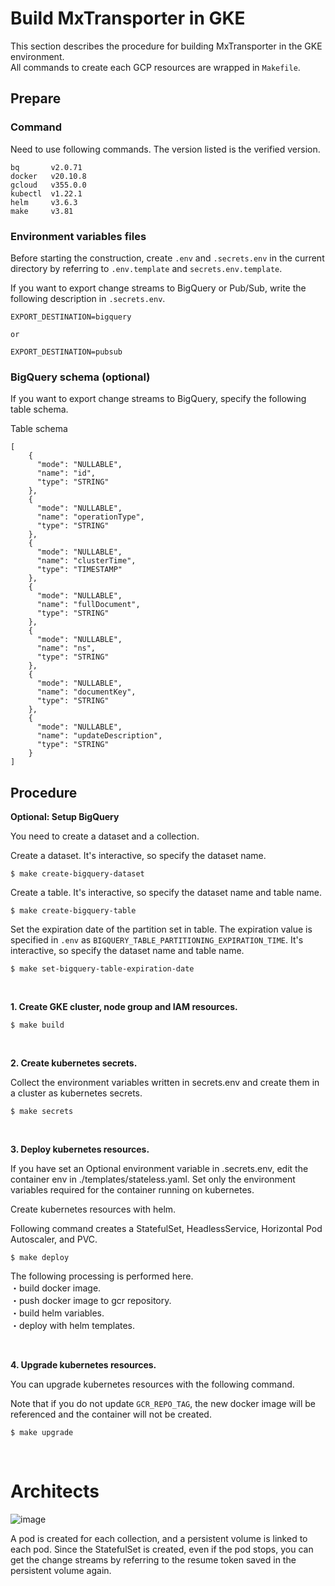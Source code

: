 # Build MxTransporter in GKE

This section describes the procedure for building MxTransporter in the GKE environment.<br>
All commands to create each GCP resources are wrapped in ```Makefile```.

## Prepare
### Command
Need to use following commands. The version listed is the verified version.

```
bq       v2.0.71
docker   v20.10.8
gcloud   v355.0.0
kubectl  v1.22.1
helm     v3.6.3
make     v3.81
```

### Environment variables files
Before starting the construction, create ```.env``` and ```.secrets.env``` in the current directory by referring to ```.env.template``` and ```secrets.env.template```.

If you want to export change streams to BigQuery or Pub/Sub, write the following description in ```.secrets.env```.

```
EXPORT_DESTINATION=bigquery

or

EXPORT_DESTINATION=pubsub
```

### BigQuery schema  (optional)
If you want to export change streams to BigQuery, specify the following table schema.

Table schema
```
[
    {
      "mode": "NULLABLE",
      "name": "id",
      "type": "STRING"
    },
    {
      "mode": "NULLABLE",
      "name": "operationType",
      "type": "STRING"
    },
    {
      "mode": "NULLABLE",
      "name": "clusterTime",
      "type": "TIMESTAMP"
    },
    {
      "mode": "NULLABLE",
      "name": "fullDocument",
      "type": "STRING"
    },
    {
      "mode": "NULLABLE",
      "name": "ns",
      "type": "STRING"
    },
    {
      "mode": "NULLABLE",
      "name": "documentKey",
      "type": "STRING"
    },
    {
      "mode": "NULLABLE",
      "name": "updateDescription",
      "type": "STRING"
    }
]
```

## Procedure
**Optional: Setup BigQuery**

You need to create a dataset and a collection.

Create a dataset.
It's interactive, so specify the dataset name.

```
$ make create-bigquery-dataset
```

Create a table.
It's interactive, so specify the dataset name and table name.

```
$ make create-bigquery-table
```

Set the expiration date of the partition set in table.
The expiration value is specified in ```.env``` as ```BIGQUERY_TABLE_PARTITIONING_EXPIRATION_TIME```.
It's interactive, so specify the dataset name and table name.

```
$ make set-bigquery-table-expiration-date
```

<br>

**1. Create GKE cluster, node group and IAM resources.**

```
$ make build
```

<br>

**2. Create kubernetes secrets.**

Collect the environment variables written in secrets.env and create them in a cluster as kubernetes secrets.

```
$ make secrets
```

<br>

**3. Deploy kubernetes resources.**

If you have set an Optional environment variable in .secrets.env, edit the container env in ./templates/stateless.yaml.
Set only the environment variables required for the container running on kubernetes.

Create kubernetes resources with helm.

Following command creates a StatefulSet, HeadlessService, Horizontal Pod Autoscaler, and PVC.

```
$ make deploy
```

The following processing is performed here.<br>
・build docker image.<br>
・push docker image to gcr repository.<br>
・build helm variables.<br>
・deploy with helm templates.<br>

<br>

**4. Upgrade kubernetes resources.**

You can upgrade kubernetes resources with the following command.

Note that if you do not update ```GCR_REPO_TAG```, the new docker image will be referenced and the container will not be created.

```
$ make upgrade
```

<br>

# Architects

![image](https://user-images.githubusercontent.com/37132477/141406547-41edf9eb-5a17-4191-9ee3-3f13ba17ec07.png)

A pod is created for each collection, and a persistent volume is linked to each pod.
Since the StatefulSet is created, even if the pod stops, you can get the change streams by referring to the resume token saved in the persistent volume again.